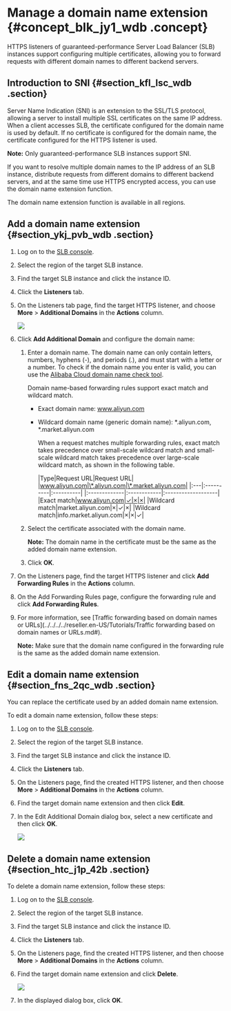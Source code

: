 # Manage a domain name extension {#concept_blk_jy1_wdb .concept}

HTTPS listeners of guaranteed-performance Server Load Balancer \(SLB\) instances support configuring multiple certificates, allowing you to forward requests with different domain names to different backend servers.

## Introduction to SNI {#section_kfl_lsc_wdb .section}

Server Name Indication \(SNI\) is an extension to the SSL/TLS protocol, allowing a server to install multiple SSL certificates on the same IP address. When a client accesses SLB, the certificate configured for the domain name is used by default. If no certificate is configured for the domain name, the certificate configured for the HTTPS listener is used.

**Note:** Only guaranteed-performance SLB instances support SNI.

If you want to resolve multiple domain names to the IP address of an SLB instance, distribute requests from different domains to different backend servers, and at the same time use HTTPS encrypted access, you can use the domain name extension function.

The domain name extension function is available in all regions.

## Add a domain name extension {#section_ykj_pvb_wdb .section}

1.  Log on to the [SLB console](https://partners-intl.aliyun.com/login-required#/slb).
2.  Select the region of the target SLB instance.
3.  Find the target SLB instance and click the instance ID.
4.  Click the **Listeners** tab.
5.  On the Listeners tab page, find the target HTTPS listener, and choose **More** \> **Additional Domains** in the **Actions** column.

    ![](http://static-aliyun-doc.oss-cn-hangzhou.aliyuncs.com/assets/img/15661/15659394737466_en-US.png)

6.  Click **Add Additional Domain** and configure the domain name:
    1.  Enter a domain name. The domain name can only contain letters, numbers, hyphens \(-\), and periods \(.\), and must start with a letter or a number. To check if the domain name you enter is valid, you can use the [Alibaba Cloud domain name check tool](https://zijian.aliyun.com).

        Domain name-based forwarding rules support exact match and wildcard match.

        -   Exact domain name: www.aliyun.com
        -   Wildcard domain name \(generic domain name\): \*.aliyun.com, \*.market.aliyun.com

            When a request matches multiple forwarding rules, exact match takes precedence over small-scale wildcard match and small-scale wildcard match takes precedence over large-scale wildcard match, as shown in the following table.

            |Type|Request URL|Request URL|
|www.aliyun.com|\*.aliyun.com|\*.market.aliyun.com|
            |:---|:----------|:----------|
            |:-------------|:------------|:-------------------|
            |Exact match|www.aliyun.com|✓|×|×|
            |Wildcard match|market.aliyun.com|×|✓|×|
            |Wildcard match|info.market.aliyun.com|×|×|✓|

    2.  Select the certificate associated with the domain name.

        **Note:** The domain name in the certificate must be the same as the added domain name extension.

    3.  Click **OK**.
7.  On the Listeners page, find the target HTTPS listener and click **Add Forwarding Rules** in the **Actions** column.
8.  On the Add Forwarding Rules page, configure the forwarding rule and click **Add Forwarding Rules**.
9.  For more information, see [Traffic forwarding based on domain names or URLs](../../../../reseller.en-US/Tutorials/Traffic forwarding based on domain names or URLs.md#).

    **Note:** Make sure that the domain name configured in the forwarding rule is the same as the added domain name extension.


## Edit a domain name extension {#section_fns_2qc_wdb .section}

You can replace the certificate used by an added domain name extension.

To edit a domain name extension, follow these steps:

1.  Log on to the [SLB console](https://partners-intl.aliyun.com/login-required#/slb).
2.  Select the region of the target SLB instance.
3.  Find the target SLB instance and click the instance ID.
4.  Click the **Listeners** tab.
5.  On the Listeners page, find the created HTTPS listener, and then choose **More** \> **Additional Domains** in the **Actions** column.
6.  Find the target domain name extension and then click **Edit**.
7.  In the Edit Additional Domain dialog box, select a new certificate and then click **OK**.

    ![](http://static-aliyun-doc.oss-cn-hangzhou.aliyuncs.com/assets/img/15661/15659394737468_en-US.png)


## Delete a domain name extension {#section_htc_j1p_42b .section}

To delete a domain name extension, follow these steps:

1.  Log on to the [SLB console](https://partners-intl.aliyun.com/login-required#/slb).
2.  Select the region of the target SLB instance.
3.  Find the target SLB instance and click the instance ID.
4.  Click the **Listeners** tab.
5.  On the Listeners page, find the created HTTPS listener, and then choose **More** \> **Additional Domains** in the **Actions** column.
6.  Find the target domain name extension and click **Delete**.

    ![](http://static-aliyun-doc.oss-cn-hangzhou.aliyuncs.com/assets/img/15661/15659394737469_en-US.png)

7.  In the displayed dialog box, click **OK**.

